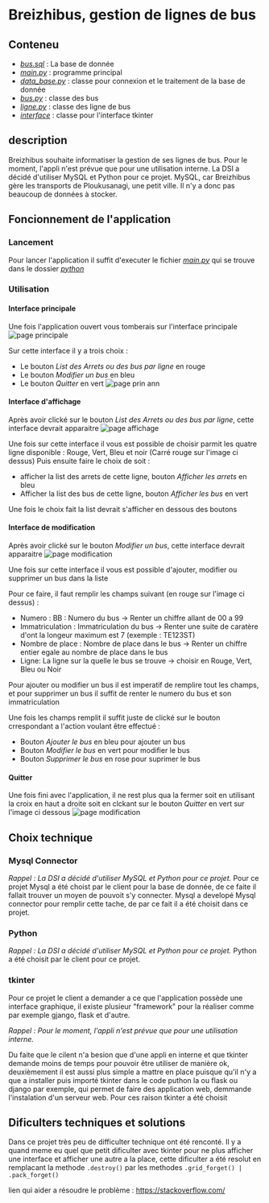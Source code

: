 # Breizhibus, gestion de lignes de bus


## Conteneu
 * [*bus.sql*](/bdd/bus.sql) : La base de donnée
 * [*main.py*](/python/main.py) : programme principal
 * [*data_base.py*](/python/data_base.py) : classe pour connexion et le traitement de la base de donnée
 * [*bus.py*](/python/bus.py) : classe des bus
 * [*ligne.py*](/python/ligne.py) : classe des ligne de bus
 * [*interface*](/python/interface.py) : classe pour l'interface tkinter
 
## description
Breizhibus souhaite informatiser la gestion de ses lignes de bus. Pour le moment, l'appli n'est prévue que pour une utilisation interne.
La DSI a décidé d'utiliser MySQL et Python pour ce projet. MySQL, car Breizhibus gère les transports de Ploukusanagi, une petit ville. Il n'y a donc pas beaucoup de données à stocker.

## Foncionnement de l'application
### Lancement
Pour lancer l'application il suffit d'executer le fichier [*main.py*](/python/main.py) qui se trouve dans le dossier [*python*](/python)

### Utilisation
#### Interface principale
Une fois l'application ouvert vous tomberais sur l'interface principale
![page principale](/images/page_prin.jpg)

Sur cette interface il y a trois choix : 
* Le bouton *List des Arrets ou des bus par ligne* en rouge
* Le bouton *Modifier un bus* en bleu
* Le bouton *Quitter* en vert
![page prin ann](/images/page_prin_annotations.jpg)

#### Interface d'affichage
Après avoir clické sur le bouton *List des Arrets ou des bus par ligne*, cette interface devrait apparaitre
![page affichage](/images/page_affi_annotations.jpg)

Une fois sur cette interface il vous est possible de choisir parmit les quatre ligne disponible : Rouge, Vert, Bleu et noir (Carré rouge sur l'image ci dessus)
Puis ensuite faire le choix de soit : 
* afficher la list des arrets de cette ligne, bouton *Afficher les arrets* en bleu
* Afficher la list des bus de cette ligne, bouton *Afficher les bus* en vert

Une fois le choix fait la list devrait s'afficher en dessous des boutons

#### Interface de modification
Après avoir clické sur le bouton *Modifier un bus*, cette interface devrait apparaitre
![page modification](/images/page_mod_annotations.jpg)

Une fois sur cette interface il vous est possible d'ajouter, modifier ou supprimer un bus dans la liste

Pour ce faire, il faut remplir les champs suivant (en rouge sur l'image ci dessus) :
* Numero : BB : Numero du bus -> Renter un chiffre allant de 00 a 99
* Immatriculation : Immatriculation du bus -> Renter une suite de caratère d'ont la longeur maximum est 7 (exemple : TE123ST)
* Nombre de place : Nombre de place dans le bus -> Renter un chiffre entier egale au nombre de place dans le bus
* Ligne: La ligne sur la quelle le bus se trouve -> choisir en Rouge, Vert, Bleu ou Noir

Pour ajouter ou modifier un bus il est imperatif de remplire tout les champs, et pour supprimer un bus il suffit de renter le numero du bus et son immatriculation

Une fois les champs remplit il suffit juste de clické sur le bouton crrespondant a l'action voulant être effectué :
* Bouton *Ajouter le bus* en bleu pour ajouter un bus
* Bouton *Modifier le bus* en vert pour modifier le bus
* Bouton *Supprimer le bus* en rose pour suprimer le bus

#### Quitter
Une fois fini avec l'application, il ne rest plus qua la fermer soit en utilisant la croix en haut a droite soit en clckant sur le bouton *Quitter* en vert sur l'image ci dessous
![page modification](/images/page_prin_annotations.jpg)


## Choix technique
### Mysql Connector
*Rappel : La DSI a décidé d'utiliser MySQL et Python pour ce projet.*
Pour ce projet Mysql a été choist par le client pour la base de donnée, de ce faite il fallait trouver un moyen de pouvoit s'y connecter.
Mysql a developé Mysql connector pour remplir cette tache, de par ce fait il a été choisit dans ce projet.

### Python
*Rappel : La DSI a décidé d'utiliser MySQL et Python pour ce projet.*
Python a été choisit par le client pour ce projet.

### tkinter
Pour ce projet le client a demander a ce que l'application possède une interface graphique, il existe plusieur "framework" pour la réaliser comme par exemple gjango, flask et d'autre.

*Rappel : Pour le moment, l'appli n'est prévue que pour une utilisation interne.*

Du faite que le cilent n'a besion que d'une appli en interne et que tkinter demande moins de temps pour pouvoir être utiliser de manière ok, deuxièmement il est aussi plus simple a mattre en place puisque qu'il n'y a que a installer puis importé tkinter dans le code puthon la ou flask ou django par exemple, qui permet de faire des application web, demmande l'instalation d'un serveur web.
Pour ces raison tkinter a été choisit


## Dificulters techniques et solutions
Dans ce projet très peu de difficulter technique ont été renconté.
Il y a quand meme eu quel que petit dificulter avec tkinter pour ne plus afficher une interface et afficher une autre a la place, cette dificulter a été resolut en remplacant la methode ````.destroy()```` par les methodes ````.grid_forget() | .pack_forget()````

lien qui aider a résoudre le problème : https://stackoverflow.com/
